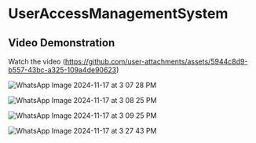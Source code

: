 # UserAccessManagementSystem
## Video Demonstration
Watch the video (https://github.com/user-attachments/assets/5944c8d9-b557-43bc-a325-109a4de90623)

![WhatsApp Image 2024-11-17 at 3 07 28 PM](https://github.com/user-attachments/assets/45b02a77-be60-4c65-81f6-6fe755079055)

![WhatsApp Image 2024-11-17 at 3 08 25 PM](https://github.com/user-attachments/assets/9bd16794-b7af-42b8-a200-c765f05a02b7)

![WhatsApp Image 2024-11-17 at 3 09 25 PM](https://github.com/user-attachments/assets/b954a676-5b29-4691-810f-b390371f5eea)

![WhatsApp Image 2024-11-17 at 3 27 43 PM](https://github.com/user-attachments/assets/980c156a-1818-44d0-bef8-b13adf078e45)
